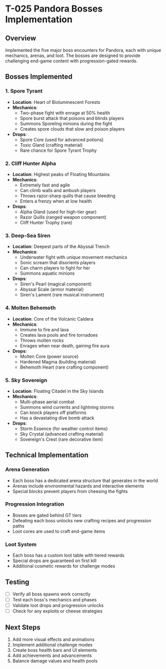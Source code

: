 # T-025 Pandora Bosses Implementation

## Overview
Implemented the five major boss encounters for Pandora, each with unique mechanics, arenas, and loot. The bosses are designed to provide challenging end-game content with progression-gated rewards.

## Bosses Implemented

### 1. Spore Tyrant
- **Location**: Heart of Bioluminescent Forests
- **Mechanics**:
  - Two-phase fight with enrage at 50% health
  - Spore burst attack that poisons and blinds players
  - Summons Sporeling minions during the fight
  - Creates spore clouds that slow and poison players
- **Drops**:
  - Spore Core (used for advanced potions)
  - Toxic Gland (crafting material)
  - Rare chance for Spore Tyrant Trophy

### 2. Cliff Hunter Alpha
- **Location**: Highest peaks of Floating Mountains
- **Mechanics**:
  - Extremely fast and agile
  - Can climb walls and ambush players
  - Throws razor-sharp quills that cause bleeding
  - Enters a frenzy when at low health
- **Drops**:
  - Alpha Gland (used for high-tier gear)
  - Razor Quills (ranged weapon component)
  - Cliff Hunter Trophy (rare)

### 3. Deep-Sea Siren
- **Location**: Deepest parts of the Abyssal Trench
- **Mechanics**:
  - Underwater fight with unique movement mechanics
  - Sonic scream that disorients players
  - Can charm players to fight for her
  - Summons aquatic minions
- **Drops**:
  - Siren's Pearl (magical component)
  - Abyssal Scale (armor material)
  - Siren's Lament (rare musical instrument)

### 4. Molten Behemoth
- **Location**: Core of the Volcanic Caldera
- **Mechanics**:
  - Immune to fire and lava
  - Creates lava pools and fire tornadoes
  - Throws molten rocks
  - Enrages when near death, gaining fire aura
- **Drops**:
  - Molten Core (power source)
  - Hardened Magma (building material)
  - Behemoth Heart (rare crafting component)

### 5. Sky Sovereign
- **Location**: Floating Citadel in the Sky Islands
- **Mechanics**:
  - Multi-phase aerial combat
  - Summons wind currents and lightning storms
  - Can knock players off platforms
  - Has a devastating dive bomb attack
- **Drops**:
  - Storm Essence (for weather control items)
  - Sky Crystal (advanced crafting material)
  - Sovereign's Crest (rare decorative item)

## Technical Implementation

### Arena Generation
- Each boss has a dedicated arena structure that generates in the world
- Arenas include environmental hazards and interactive elements
- Special blocks prevent players from cheesing the fights

### Progression Integration
- Bosses are gated behind GT tiers
- Defeating each boss unlocks new crafting recipes and progression paths
- Loot cores are used to craft end-game items

### Loot System
- Each boss has a custom loot table with tiered rewards
- Special drops are guaranteed on first kill
- Additional cosmetic rewards for challenge modes

## Testing
- [ ] Verify all boss spawns work correctly
- [ ] Test each boss's mechanics and phases
- [ ] Validate loot drops and progression unlocks
- [ ] Check for any exploits or cheese strategies

## Next Steps
1. Add more visual effects and animations
2. Implement additional challenge modes
3. Create boss health bars and UI elements
4. Add achievements and advancements
5. Balance damage values and health pools
